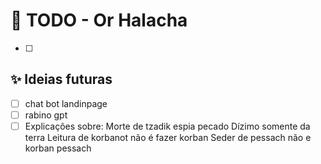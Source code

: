 # 📌 TODO - Or Halacha

- [ ]

## ✨ Ideias futuras

- [ ] chat bot landinpage
- [ ] rabino gpt
- [ ] Explicações sobre: Morte de tzadik espia pecado
      Dízimo somente da terra
      Leitura de korbanot não é fazer korban
      Seder de pessach não e korban pessach
